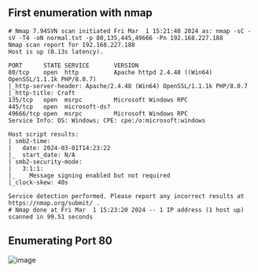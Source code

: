 ## First enumeration with nmap 

```shell
# Nmap 7.94SVN scan initiated Fri Mar  1 15:21:40 2024 as: nmap -sC -sV -T4 -oN normal.txt -p 80,135,445,49666 -Pn 192.168.227.188
Nmap scan report for 192.168.227.188
Host is up (0.13s latency).

PORT      STATE SERVICE       VERSION
80/tcp    open  http          Apache httpd 2.4.48 ((Win64) OpenSSL/1.1.1k PHP/8.0.7)
|_http-server-header: Apache/2.4.48 (Win64) OpenSSL/1.1.1k PHP/8.0.7
|_http-title: Craft
135/tcp   open  msrpc         Microsoft Windows RPC
445/tcp   open  microsoft-ds?
49666/tcp open  msrpc         Microsoft Windows RPC
Service Info: OS: Windows; CPE: cpe:/o:microsoft:windows

Host script results:
| smb2-time: 
|   date: 2024-03-01T14:23:22
|_  start_date: N/A
| smb2-security-mode: 
|   3:1:1: 
|_    Message signing enabled but not required
|_clock-skew: 40s

Service detection performed. Please report any incorrect results at https://nmap.org/submit/ .
# Nmap done at Fri Mar  1 15:23:20 2024 -- 1 IP address (1 host up) scanned in 99.51 seconds
```

## Enumerating Port 80

![image](https://github.com/n16hth4wk07/n16hth4wk07.github.io/assets/87468669/ca04a717-bf45-4c93-8020-108b0460bc10)




